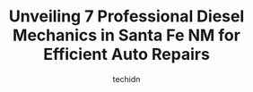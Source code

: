 ---
layout: ampstory
image: https://images.unsplash.com/photo-1519752441410-d3ca70ecb937?ixlib=rb-4.0.3&ixid=MnwxMjA3fDB8MHxwaG90by1wYWdlfHx8fGVufDB8fHx8&auto=format&fit=crop&w=640&h=853&q=80
author: techidn
featured: false
description: When it comes to finding reliable automotive experts in Santa Fe NM, USA, look no further than the 7 best Diesel Mechanic in the area. With their exceptional skills and dedication to providi
title: Unveiling 7 Professional Diesel Mechanics in Santa Fe NM for Efficient Auto Repairs
cover:
   title: Unveiling 7 Professional Diesel Mechanics in Santa Fe NM for Efficient Auto Repairs
   subtitle: Rickpate
   background: https://images.unsplash.com/photo-1519752441410-d3ca70ecb937?ixlib=rb-4.0.3&ixid=MnwxMjA3fDB8MHxwaG90by1wYWdlfHx8fGVufDB8fHx8&auto=format&fit=crop&w=640&h=853&q=80

pages: 
 - layout: thirds
   top: <h1>#1 Automotive Resources</h1>
   bottom: "<p>Matt at the front desk and the guys in the shop are very professional and extremely knowledgeable about what they are doing. After months and months of failed dealerships</p>"
   background: https://www.knot35.com/toplist/wp-content/uploads/2023/06/best-diesel-mechanic-1-in-santa-fe-nm-1685832144.jpeg
   backgroundblur: true
 - layout: thirds
   top: <h1>#2 Lithia Chrysler Dodge Jeep RAM FIAT of Santa Fe Service Center</h1>
   bottom: "<p>7401 Cerrillos Rd suite #100, Santa Fe, NM 87507, United States</p>"
   background: https://www.knot35.com/toplist/wp-content/uploads/2023/06/best-diesel-mechanic-2-in-santa-fe-nm-1685832144.jpeg
   cta:
      link: https://www.knot35.com/toplist/unveiling-7-professional-diesel-mechanics-in-santa-fe-nm-for-efficient-auto-repairs/
      text: Unveiling 7 Professional Diesel Mechanics in Santa Fe NM for Efficient Auto Repairs
 - layout: thirds
   top: <h1>#3 FAST-FOREIGN Auto Services Techs</h1>
   bottom: "<p>2786 Agua Fria St, Santa Fe, NM 87507, United States</p>"
   background: https://www.knot35.com/toplist/wp-content/uploads/2023/06/best-diesel-mechanic-3-in-santa-fe-nm-1685832145.jpeg
   cta:
      link: https://www.knot35.com/toplist/unveiling-7-professional-diesel-mechanics-in-santa-fe-nm-for-efficient-auto-repairs/
      text: Unveiling 7 Professional Diesel Mechanics in Santa Fe NM for Efficient Auto Repairs
 - layout: thirds
   top: <h1>#4 Master Tech Auto Repair</h1>
   bottom: "<p>1221 Calle de Comercio, Santa Fe, NM 87507, United States</p>"
   background: https://images.unsplash.com/photo-1567360425618-1594206637d2?ixlib=rb-4.0.3&ixid=MnwxMjA3fDB8MHxwaG90by1wYWdlfHx8fGVufDB8fHx8&auto=format&fit=crop&w=640&h=853&q=80
   cta:
      link: https://www.knot35.com/toplist/unveiling-7-professional-diesel-mechanics-in-santa-fe-nm-for-efficient-auto-repairs/
      text: Unveiling 7 Professional Diesel Mechanics in Santa Fe NM for Efficient Auto Repairs
 - layout: thirds
   top: <h1>#5 Burns Hal Truck and Equipment Service LLC</h1>
   bottom: "<p>14 Cam Charro, Santa Fe, NM 87507, United States</p>"
   background: https://images.unsplash.com/photo-1618005182384-a83a8bd57fbe?ixlib=rb-4.0.3&ixid=MnwxMjA3fDB8MHxwaG90by1wYWdlfHx8fGVufDB8fHx8&auto=format&fit=crop&w=640&h=853&q=80
   cta:
      link: https://www.knot35.com/toplist/unveiling-7-professional-diesel-mechanics-in-santa-fe-nm-for-efficient-auto-repairs/
      text: Unveiling 7 Professional Diesel Mechanics in Santa Fe NM for Efficient Auto Repairs
 - layout: thirds
   top: <h1>#6 The Wright Garage</h1>
   bottom: "<p>305 Fiesta St, Santa Fe, NM 87501, United States</p>"
   background: https://images.unsplash.com/photo-1591393223703-56fe1347ac62?ixlib=rb-4.0.3&ixid=MnwxMjA3fDB8MHxwaG90by1wYWdlfHx8fGVufDB8fHx8&auto=format&fit=crop&w=640&h=853&q=80
   cta:
      link: https://www.knot35.com/toplist/unveiling-7-professional-diesel-mechanics-in-santa-fe-nm-for-efficient-auto-repairs/
      text: Unveiling 7 Professional Diesel Mechanics in Santa Fe NM for Efficient Auto Repairs
 - layout: thirds
   top: <h1>#7 Krebs Santa Fe Brake and Automotive Repair</h1>
   bottom: "<p>2804 Siler Ln, Santa Fe, NM 87507, United States</p>"
   background: https://images.unsplash.com/photo-1488554378835-f7acf46e6c98?ixlib=rb-4.0.3&ixid=MnwxMjA3fDB8MHxwaG90by1wYWdlfHx8fGVufDB8fHx8&auto=format&fit=crop&w=640&h=853&q=80
   cta:
      link: https://www.knot35.com/toplist/unveiling-7-professional-diesel-mechanics-in-santa-fe-nm-for-efficient-auto-repairs/
      text: Unveiling 7 Professional Diesel Mechanics in Santa Fe NM for Efficient Auto Repairs
 - layout: thirds
   middle: Continue reading...
   background: https://images.unsplash.com/photo-1496096265110-f83ad7f96608?ixlib=rb-4.0.3&ixid=MnwxMjA3fDB8MHxwaG90by1wYWdlfHx8fGVufDB8fHx8&auto=format&fit=crop&w=640&h=853&q=80
   cta:
      link: https://www.knot35.com/toplist/unveiling-7-professional-diesel-mechanics-in-santa-fe-nm-for-efficient-auto-repairs/
      text: Unveiling 7 Professional Diesel Mechanics in Santa Fe NM for Efficient Auto Repairs
      
---